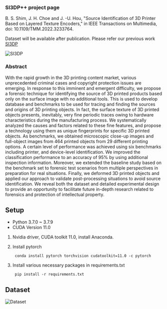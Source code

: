 ### SI3DP++ project page

B. S. Shim, J. H. Choe and J. -U. Hou, "Source Identification of 3D Printer Based on Layered Texture Encoders," in IEEE Transactions on Multimedia, doi: 10.1109/TMM.2022.3233764.


Dataset will be available after publication.
Please refer our previous work [SI3DP](https://github.com/juhou/SI3DP)


![SI3DP](https://github.com/juhou/SI3DPpp/blob/main/figure_overall.PNG)


### Abstract

With the rapid growth in the 3D printing content market, various unprecedented criminal cases and copyright protection issues are emerging. In response to this imminent and emergent difficulty, we propose a forensic technique for identifying the source of 3D printed products based only on the surface image with no additional tools. This is used to develop database and benchmarks to be used for tracing and finding the sources and origins of 3D printing objects. In fact, the surface texture of 3D printed objects presents, inevitably, very fine periodic traces owing to hardware characteristics during the manufacturing process. We systematically analyzed the causes and factors related to these fine features, and propose a technology using them as unique fingerprints for specific 3D printed objects. As benchmarks, we obtained microscopic close-up images and full-object images from 464 printed objects from 29 different printing options. A certain level of performance was achieved using six benchmarks including printer, and device-level identification. We improved the classification performance to an accuracy of 95\% by using additional inspection information. Moreover, we extended the baseline study based on the benchmark set to forensic test scenarios from multiple perspectives in preparation for real situations. Finally, we deformed 3D printed objects and applied our approach to validate post-processing situations to avoid source identification. We reveal both the dataset and detailed experimental design to provide an opportunity to facilitate future in-depth research related to forensics and protection of intellectual property. 


## Setup

- Python 3.7.0 ~ 3.7.9
- CUDA Version 11.0

1. Nvidia driver, CUDA toolkit 11.0, install Anaconda.

2. Install pytorch 
        
        conda install pytorch torchvision cudatoolkit=11.0 -c pytorch

3. Install various necessary packages in requirements.txt

        pip install -r requirements.txt

## Dataset

![Dataset](./assets/motivation.PNG)
